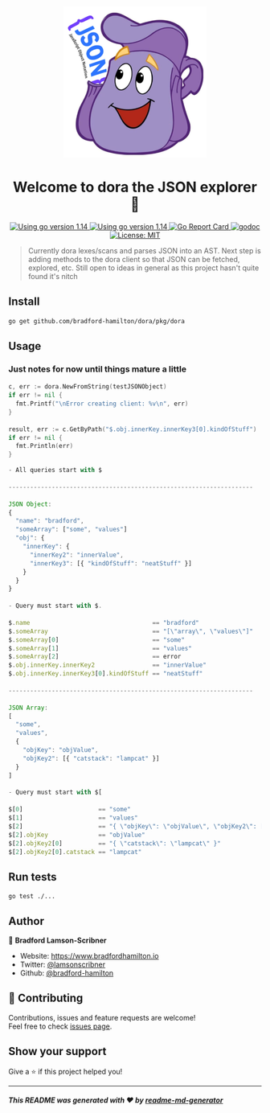 <div align="center">
  <img
    alt="Dora backpack with JSON"
    src="./dora.png"
    height="300px"
  />
</div>
<h1 align="center">Welcome to dora the JSON explorer 👋</h1>
<p align="center">
  <a href="https://golang.org/dl" target="_blank">
    <img alt="Using go version 1.14" src="https://img.shields.io/badge/go-1.14-9cf.svg" />
  </a>
  <a href="https://travis-ci.com/bradford-hamilton/dora" target="_blank">
    <img alt="Using go version 1.14" src="https://travis-ci.com/bradford-hamilton/dora.svg?branch=master" />
  </a>
  <a href="https://goreportcard.com/report/github.com/bradford-hamilton/dora" target="_blank">
    <img alt="Go Report Card" src="https://goreportcard.com/badge/github.com/bradford-hamilton/dora/pkg" />
  </a>
  <a href="https://godoc.org/github.com/bradford-hamilton/dora/pkg" target="_blank">
    <img alt="godoc" src="https://godoc.org/github.com/bradford-hamilton/dora/pkg?status.svg" />
  </a>
  <a href="#" target="_blank">
    <img alt="License: MIT" src="https://img.shields.io/badge/License-MIT-yellow.svg" />
  </a>
</p>

> Currently dora lexes/scans and parses JSON into an AST. Next step is adding methods to the dora client so that JSON can be fetched, explored, etc. Still open to ideas in general as this project hasn't quite found it's nitch

## Install

```sh
go get github.com/bradford-hamilton/dora/pkg/dora
```

## Usage
### Just notes for now until things mature a little
```go
c, err := dora.NewFromString(testJSONObject)
if err != nil {
  fmt.Printf("\nError creating client: %v\n", err)
}

result, err := c.GetByPath("$.obj.innerKey.innerKey3[0].kindOfStuff")
if err != nil {
  fmt.Println(err)
}
```

```js
- All queries start with $

--------------------------------------------------------------------

JSON Object:
{
  "name": "bradford",
  "someArray": ["some", "values"]
  "obj": {
    "innerKey": {
      "innerKey2": "innerValue",
      "innerKey3": [{ "kindOfStuff": "neatStuff" }]
    }
  }
}

- Query must start with $.

$.name                                  == "bradford"
$.someArray                             == "[\"array\", \"values\"]"
$.someArray[0]                          == "some"
$.someArray[1]                          == "values"
$.someArray[2]                          == error
$.obj.innerKey.innerKey2                == "innerValue"
$.obj.innerKey.innerKey3[0].kindOfStuff == "neatStuff"

--------------------------------------------------------------------

JSON Array:
[
  "some",
  "values",
  {
    "objKey": "objValue",
    "objKey2": [{ "catstack": "lampcat" }]
  }
]

- Query must start with $[

$[0]                     == "some"
$[1]                     == "values"
$[2]                     == "{ \"objKey\": \"objValue\", \"objKey2\": [{ \"catstack\": \"lampcat\" }] }"
$[2].objKey              == "objValue"
$[2].objKey2[0]          == "{ \"catstack\": \"lampcat\" }"
$[2].objKey2[0].catstack == "lampcat"

```

## Run tests

```shs
go test ./...
```

## Author

👤 **Bradford Lamson-Scribner**

* Website: https://www.bradfordhamilton.io
* Twitter: [@lamsonscribner](https://twitter.com/lamsonscribner)
* Github: [@bradford-hamilton](https://github.com/bradford-hamilton)

## 🤝 Contributing

Contributions, issues and feature requests are welcome!<br />Feel free to check [issues page](https://github.com/bradford-hamilton/dora/pkg/issues). 

## Show your support

Give a ⭐️ if this project helped you!

***
##### _This README was generated with ❤️ by [readme-md-generator](https://github.com/kefranabg/readme-md-generator)_
